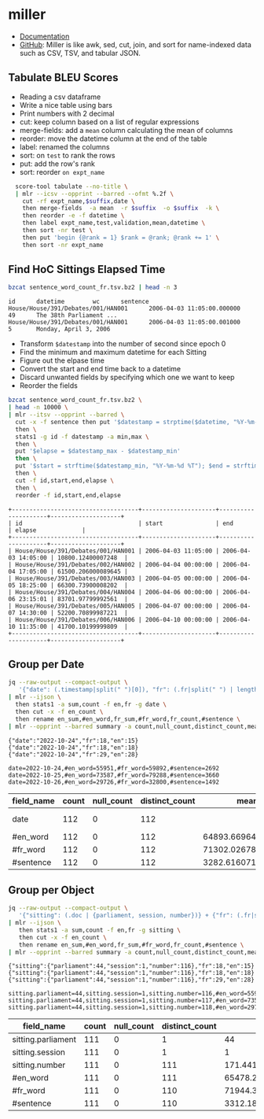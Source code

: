 # miller

* [Documentation](https://miller.readthedocs.io)
* [GitHub](https://github.com/johnkerl/miller): Miller is like awk, sed, cut, join, and sort for name-indexed data such as CSV, TSV, and tabular JSON.

## Tabulate BLEU Scores

* Reading a csv dataframe
* Write a nice table using bars
* Print numbers with 2 decimal
* cut: keep column based on a list of regular expressions
* merge-fields: add a `mean` column calculating the mean of columns
* reorder: move the datetime column at the end of the table
* label: renamed the columns
* sort: on `test` to rank the rows
* put: add the row's rank
* sort: reorder `on expt_name`

```sh
  score-tool tabulate --no-title \
  | mlr --icsv --opprint --barred --ofmt %.2f \
    cut -rf expt_name,$suffix,date \
    then merge-fields  -a mean  -r $suffix  -o $suffix  -k \
    then reorder -e -f datetime \
    then label expt_name,test,validation,mean,datetime \
    then sort -nr test \
    then put 'begin {@rank = 1} $rank = @rank; @rank += 1' \
    then sort -nr expt_name
```

## Find HoC Sittings Elapsed Time

```sh
bzcat sentence_word_count_fr.tsv.bz2 | head -n 3
```

```
id      datetime        wc      sentence
House/House/391/Debates/001/HAN001      2006-04-03 11:05:00.000000      49      The 38th Parliament ...
House/House/391/Debates/001/HAN001      2006-04-03 11:05:00.001000      5       Monday, April 3, 2006
```

* Transform `$datestamp` into the number of second since epoch 0
* Find the minimum and maximum datetime for each Sitting
* Figure out the elpase time
* Convert the start and end time back to a datetime
* Discard unwanted fields by specifying which one we want to keep
* Reorder the fields

```sh
bzcat sentence_word_count_fr.tsv.bz2 \
| head -n 10000 \
| mlr --itsv --opprint --barred \
  cut -x -f sentence then put '$datestamp = strptime($datetime, "%Y-%m-%d %T.%f")' \
  then \
  stats1 -g id -f datestamp -a min,max \
  then \
  put '$elapse = $datestamp_max - $datestamp_min'
  then \
  put '$start = strftime($datestamp_min, "%Y-%m-%d %T"); $end = strftime($datestamp_max, "%Y-%m-%d %T")' \
  then \
  cut -f id,start,end,elapse \
  then \
  reorder -f id,start,end,elapse
```

```
+------------------------------------+---------------------+---------------------+--------------------+
| id                                 | start               | end                 | elapse             |
+------------------------------------+---------------------+---------------------+--------------------+
| House/House/391/Debates/001/HAN001 | 2006-04-03 11:05:00 | 2006-04-03 14:05:00 | 10800.12400007248  |
| House/House/391/Debates/002/HAN002 | 2006-04-04 00:00:00 | 2006-04-04 17:05:00 | 61500.206000089645 |
| House/House/391/Debates/003/HAN003 | 2006-04-05 00:00:00 | 2006-04-05 18:25:00 | 66300.73900008202  |
| House/House/391/Debates/004/HAN004 | 2006-04-06 00:00:00 | 2006-04-06 23:15:01 | 83701.97799992561  |
| House/House/391/Debates/005/HAN005 | 2006-04-07 00:00:00 | 2006-04-07 14:30:00 | 52200.70899987221  |
| House/House/391/Debates/006/HAN006 | 2006-04-10 00:00:00 | 2006-04-10 11:35:00 | 41700.10199999809  |
+------------------------------------+---------------------+---------------------+--------------------+
```

## Group per Date

```sh
jq --raw-output --compact-output \
   '{"date": (.timestamp|split(" ")[0]), "fr": (.fr|split(" ") | length), "en": (.en|split(" ")|length)}' \
| mlr --ijson \
  then stats1 -a sum,count -f en,fr -g date \
  then cut -x -f en_count \
  then rename en_sum,#en_word,fr_sum,#fr_word,fr_count,#sentence \
| mlr --opprint --barred summary -a count,null_count,distinct_count,mean,min,median,max,stddev
```

```
{"date":"2022-10-24","fr":18,"en":15}
{"date":"2022-10-24","fr":18,"en":18}
{"date":"2022-10-24","fr":29,"en":28}
```

```
date=2022-10-24,#en_word=55951,#fr_word=59892,#sentence=2692
date=2022-10-25,#en_word=73587,#fr_word=79288,#sentence=3660
date=2022-10-26,#en_word=29726,#fr_word=32800,#sentence=1492
```

| field_name | count | null_count | distinct_count | mean | stddev | min | median | max |
| --- | --- | --- | --- | --- | --- | --- | --- | --- |
| date | 112 | 0 | 112 |  |  | 2022-10-24 | 2023-03-23 | 2023-09-29 |
| #en_word | 112 | 0 | 112 | 64893.669642857145 | 25599.55527604576 | 2812 | 68386 | 123193 |
| #fr_word | 112 | 0 | 112 | 71302.02678571429 | 27863.87682146542 | 3150 | 76163 | 133257 |
| #sentence | 112 | 0 | 112 | 3282.6160714285716 | 1318.6068832416186 | 128 | 3502 | 6373 |

## Group per Object

```sh
jq --raw-output --compact-output \
   '{"sitting": (.doc | {parliament, session, number})} + {"fr": (.fr|split(" ") | length), "en": (.en|split(" ")|length)}' \
| mlr --ijson \
   then stats1 -a sum,count -f en,fr -g sitting \
   then cut -x -f en_count \
   then rename en_sum,#en_word,fr_sum,#fr_word,fr_count,#sentence \
| mlr --opprint --barred summary -a count,null_count,distinct_count,mean,min,median,max,stddev
```

```
{"sitting":{"parliament":44,"session":1,"number":116},"fr":18,"en":15}
{"sitting":{"parliament":44,"session":1,"number":116},"fr":18,"en":18}
{"sitting":{"parliament":44,"session":1,"number":116},"fr":29,"en":28}
```

```
sitting.parliament=44,sitting.session=1,sitting.number=116,#en_word=55951,#fr_word=59892,#sentence=2692
sitting.parliament=44,sitting.session=1,sitting.number=117,#en_word=73587,#fr_word=79288,#sentence=3660
sitting.parliament=44,sitting.session=1,sitting.number=118,#en_word=29726,#fr_word=32800,#sentence=1492
```

| field_name | count | null_count | distinct_count | mean | stddev | min | median | max |
| --- | --- | --- | --- | --- | --- | --- | --- | --- |
| sitting.parliament | 111 | 0 | 1 | 44 | 0 | 44 | 44 | 44 |
| sitting.session | 111 | 0 | 1 | 1 | 0 | 1 | 1 | 1 |
| sitting.number | 111 | 0 | 111 | 171.44144144144144 | 32.61697402069964 | 116 | 171 | 227 |
| #en_word | 111 | 0 | 111 | 65478.2972972973 | 25569.833917971166 | 23026 | 68386 | 131905 |
| #fr_word | 111 | 0 | 110 | 71944.38738738738 | 27816.245672487912 | 25521 | 76163 | 142068 |
| #sentence | 111 | 0 | 110 | 3312.189189189189 | 1315.06589889158 | 1147 | 3502 | 6588 |
